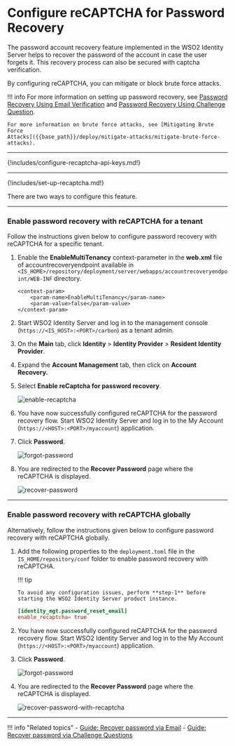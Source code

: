# Configure reCAPTCHA for Password Recovery

The password account recovery feature implemented in the WSO2 Identity Server helps to recover the password of the account in case the user forgets it. This recovery process can also be secured with captcha verification.

By configuring reCAPTCHA, you can mitigate or block brute force attacks.

!!! info 
    For more information on setting up password recovery, see [Password Recovery Using Email Verification]({{base_path}}/guides/password-mgt/recover-password) 
    and [Password Recovery Using Challenge Question]({{base_path}}/guides/password-mgt/challenge-question).

    For more information on brute force attacks, see [Mitigating Brute Force
    Attacks]({{base_path}}/deploy/mitigate-attacks/mitigate-brute-force-attacks).

---

{!includes/configure-recaptcha-api-keys.md!}

---

{!includes/set-up-recaptcha.md!}

There are two ways to configure this feature.

---

### Enable password recovery with reCAPTCHA for a tenant

Follow the instructions given below to configure password recovery with
reCAPTCHA for a specific tenant.

1.  Enable the **EnableMultiTenancy** context-parameter in the
    **web.xml** file of accountrecoveryendpoint available in 
    `<IS_HOME>/repository/deployment/server/webapps/accountrecoveryendpoint/WEB-INF` directory.
    
    ```
    <context-param>
        <param-name>EnableMultiTenancy</param-name>
        <param-value>false</param-value>
    </context-param>
    ```

2.  Start WSO2 Identity Server and log in to the management console (`https://<IS_HOST>:<PORT>/carbon`) as a tenant
    admin.

3.  On the **Main** tab, click **Identity** > **Identity Provider** > **Resident
    Identity Provider**.
    
4.  Expand the **Account Management** tab, then click on
    **Account Recovery.**

5.  Select **Enable reCaptcha for password recovery**.

    ![enable-recaptcha]({{base_path}}/assets/img/guides/enable-recaptcha.png) 

6.  You have now successfully configured reCAPTCHA for the password
    recovery flow. Start WSO2 Identity Server and log in to the My Account (`https://<HOST>:<PORT>/myaccount`) application.

7.  Click **Password**.
    
    ![forgot-password]({{base_path}}/assets/img/guides/forgotten-password-option.png)

8.  You are redirected to the **Recover Password** page where the reCAPTCHA is displayed.

    ![recover-password]({{base_path}}/assets/img/guides/recover-password-with-recaptcha.png)

---

### Enable password recovery with reCAPTCHA globally

Alternatively, follow the instructions given below to configure password recovery with
reCAPTCHA globally.  

1.  Add the following properties to the `deployment.toml` file in the `IS_HOME/repository/conf` folder to enable 
password recovery with reCAPTCHA.

    !!! tip
    
        To avoid any configuration issues, perform **step-1** before
        starting the WSO2 Identity Server product instance.
    
    ``` toml    
    [identity_mgt.password_reset_email] 
    enable_recaptcha= true
    ```

2.  You have now successfully configured reCAPTCHA for the password
    recovery flow. Start WSO2 Identity Server and log in to the My Account (`https://<HOST>:<PORT>/myaccount`) application.

3.  Click **Password**.

    ![forgot-password]({{base_path}}/assets/img/guides/forgotten-password-option.png)

4.  You are redirected to the **Recover Password** page where the reCAPTCHA is displayed.

    ![recover-password-with-recaptcha]({{base_path}}/assets/img/guides/recover-password-with-recaptcha.png)

---

!!! info "Related topics"
    - [Guide: Recover password via Email]({{base_path}}/guides/password-mgt/recover-password)
    - [Guide: Recover password via Challenge Questions]({{base_path}}/guides/password-mgt/challenge-question)
